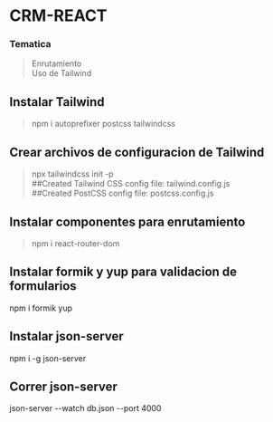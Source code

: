 # CRM-REACT

### Tematica
>Enrutamiento</br>
>Uso de Tailwind</br>
## Instalar Tailwind
>npm i autoprefixer postcss tailwindcss</br>
## Crear archivos de configuracion de Tailwind
>npx tailwindcss init -p</br>
##Created Tailwind CSS config file: tailwind.config.js</br>
##Created PostCSS config file: postcss.config.js</br>
## Instalar componentes para enrutamiento
>npm i react-router-dom
## Instalar formik y yup para validacion de formularios
npm i formik yup
## Instalar json-server
npm i -g json-server
## Correr json-server
json-server --watch db.json --port 4000
